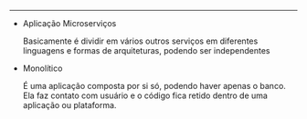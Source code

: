 ---


- Aplicação Microserviços
    
    Basicamente é dividir em vários outros serviços em diferentes linguagens e formas de arquiteturas, podendo ser independentes
    

  

- Monolítico
    
    É uma aplicação composta por si só, podendo haver apenas o banco. Ela faz contato com usuário e o código fica retido dentro de uma aplicação ou plataforma. 